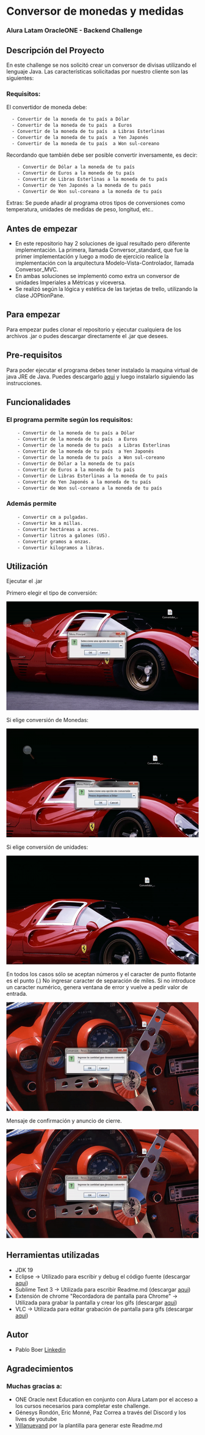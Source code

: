 # Conversor de monedas y medidas
### Alura Latam OracleONE - Backend Challenge

## Descripción del Proyecto

En este challenge se nos solicitó crear un conversor de divisas utilizando el lenguaje Java. Las características solicitadas por nuestro cliente son las siguientes:

### Requisitos: 

El convertidor de moneda debe:

      - Convertir de la moneda de tu país a Dólar
      - Convertir de la moneda de tu país  a Euros
      - Convertir de la moneda de tu país  a Libras Esterlinas
      - Convertir de la moneda de tu país  a Yen Japonés
      - Convertir de la moneda de tu país  a Won sul-coreano

Recordando que también debe ser posible convertir inversamente, es decir:

        - Convertir de Dólar a la moneda de tu país
        - Convertir de Euros a la moneda de tu país
        - Convertir de Libras Esterlinas a la moneda de tu país
        - Convertir de Yen Japonés a la moneda de tu país
        - Convertir de Won sul-coreano a la moneda de tu país

Extras:
Se puede añadir al programa otros tipos de conversiones como temperatura, unidades de medidas de peso, longitud, etc..

## Antes de empezar
 - En este repositorio hay 2 soluciones de igual resultado pero diferente implementación. La primera, llamada Conversor_standard, que fue la primer implementación y luego a modo de ejercicio realice la implementación con la arquitectura Modelo-Vista-Controlador, llamada Conversor_MVC. 
 - En ambas soluciones se implementó como extra un conversor de unidades Imperiales a Métricas y viceversa.           
 - Se realizó según la lógica y estética de las tarjetas de trello, utilizando la clase JOPtionPane.

## Para empezar
Para empezar pudes clonar el repositorio y ejecutar cualquiera de los archivos .jar o pudes descargar directamente el .jar que desees.

## Pre-requisitos
Para poder ejecutar el programa debes tener instalado la maquina virtual de java JRE de Java. Puedes descargarlo [aqui](https://www.java.com/en/download/) y luego instalarlo siguiendo las instrucciones.

## Funcionalidades

### El programa permite según los requisitos:
        - Convertir de la moneda de tu país a Dólar
        - Convertir de la moneda de tu país  a Euros
        - Convertir de la moneda de tu país  a Libras Esterlinas
        - Convertir de la moneda de tu país  a Yen Japonés
        - Convertir de la moneda de tu país  a Won sul-coreano
        - Convertir de Dólar a la moneda de tu país
        - Convertir de Euros a la moneda de tu país
        - Convertir de Libras Esterlinas a la moneda de tu país
        - Convertir de Yen Japonés a la moneda de tu país
        - Convertir de Won sul-coreano a la moneda de tu país

### Además permite
        - Convertir cm a pulgadas.
        - Convertir km a millas.
        - Convertir hectáreas a acres.
        - Convertir litros a galones (US).
        - Convertir gramos a onzas.
        - Convertir kilogramos a libras.

## Utilización

Ejecutar el .jar

Primero elegir el tipo de conversión:

![Alt Text](https://github.com/pabloboer/Conversor_Monedas/blob/master/menu_conversion.gif)

Si elige conversión de Monedas:

![Alt Text](https://github.com/pabloboer/Conversor_Monedas/blob/master/monedas.gif)

Si elige conversión de unidades:

![Alt Text](https://github.com/pabloboer/Conversor_Monedas/blob/master/metrico-imperial.gif)
 
En todos los casos sólo se aceptan números y el caracter de punto flotante es el punto (.)
No ingresar caracter de separación de miles.
Si no introduce un caracter numérico, genera ventana de error y vuelve a pedir valor de entrada.

![Alt Text](https://github.com/pabloboer/Conversor_Monedas/blob/master/error.gif)

Mensaje de confirmación y anuncio de cierre.

![Alt Text](https://github.com/pabloboer/Conversor_Monedas/blob/master/fin.gif)


## Herramientas utilizadas

 - JDK 19
 - Eclipse -> Utilizado para escribir y debug el código fuente (descargar [aqui](https://www.eclipse.org/downloads/))
 - Sublime Text 3 -> Utilizada para escribir Readme.md (descargar [aqui](https://www.sublimetext.com/3))
 - Extensión de chrome "Recordadora de pantalla para Chrome" -> Utilizada para grabar la pantalla y crear los gifs (descargar [aqui](https://chrome.google.com/webstore/detail/screen-recorder-for-chrom/aloeieipaodpomkchfojicbelpcglnep))
 - VLC -> Utilizada para editar grabación de pantalla para gifs (descargar [aqui](https://www.videolan.org/vlc/))

## Autor
 - Pablo Boer [Linkedin](https://www.linkedin.com/in/pablo-boer-1616735a/)

## Agradecimientos
 ### Muchas gracias a:
 - ONE Oracle next Education en conjunto con Alura Latam por el acceso a los cursos necesarios para completar este challenge.
 - Génesys Rondón, Eric Monné, Paz Correa a través del Discord y los lives de youtube
 - [Villanuevand](https://github.com/Villanuevand) por la plantilla para generar este Readme.md




